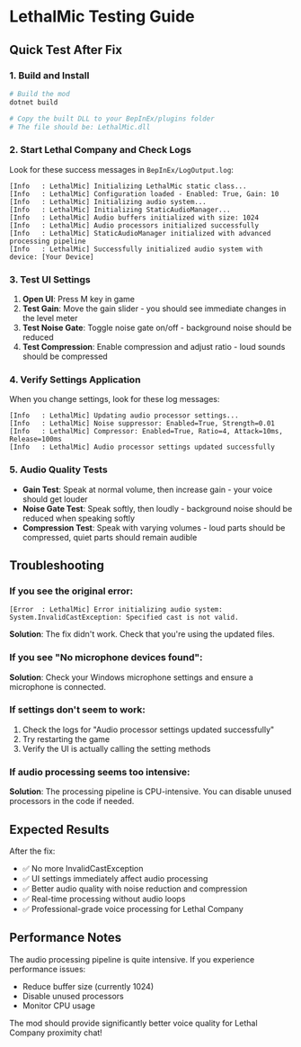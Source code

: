 # LethalMic Testing Guide

## Quick Test After Fix

### 1. Build and Install
```bash
# Build the mod
dotnet build

# Copy the built DLL to your BepInEx/plugins folder
# The file should be: LethalMic.dll
```

### 2. Start Lethal Company and Check Logs

Look for these success messages in `BepInEx/LogOutput.log`:

```
[Info   : LethalMic] Initializing LethalMic static class...
[Info   : LethalMic] Configuration loaded - Enabled: True, Gain: 10
[Info   : LethalMic] Initializing audio system...
[Info   : LethalMic] Initializing StaticAudioManager...
[Info   : LethalMic] Audio buffers initialized with size: 1024
[Info   : LethalMic] Audio processors initialized successfully
[Info   : LethalMic] StaticAudioManager initialized with advanced processing pipeline
[Info   : LethalMic] Successfully initialized audio system with device: [Your Device]
```

### 3. Test UI Settings

1. **Open UI**: Press M key in game
2. **Test Gain**: Move the gain slider - you should see immediate changes in the level meter
3. **Test Noise Gate**: Toggle noise gate on/off - background noise should be reduced
4. **Test Compression**: Enable compression and adjust ratio - loud sounds should be compressed

### 4. Verify Settings Application

When you change settings, look for these log messages:

```
[Info   : LethalMic] Updating audio processor settings...
[Info   : LethalMic] Noise suppressor: Enabled=True, Strength=0.01
[Info   : LethalMic] Compressor: Enabled=True, Ratio=4, Attack=10ms, Release=100ms
[Info   : LethalMic] Audio processor settings updated successfully
```

### 5. Audio Quality Tests

- **Gain Test**: Speak at normal volume, then increase gain - your voice should get louder
- **Noise Gate Test**: Speak softly, then loudly - background noise should be reduced when speaking softly
- **Compression Test**: Speak with varying volumes - loud parts should be compressed, quiet parts should remain audible

## Troubleshooting

### If you see the original error:
```
[Error  : LethalMic] Error initializing audio system: System.InvalidCastException: Specified cast is not valid.
```

**Solution**: The fix didn't work. Check that you're using the updated files.

### If you see "No microphone devices found":
**Solution**: Check your Windows microphone settings and ensure a microphone is connected.

### If settings don't seem to work:
1. Check the logs for "Audio processor settings updated successfully"
2. Try restarting the game
3. Verify the UI is actually calling the setting methods

### If audio processing seems too intensive:
**Solution**: The processing pipeline is CPU-intensive. You can disable unused processors in the code if needed.

## Expected Results

After the fix:
- ✅ No more InvalidCastException
- ✅ UI settings immediately affect audio processing
- ✅ Better audio quality with noise reduction and compression
- ✅ Real-time processing without audio loops
- ✅ Professional-grade voice processing for Lethal Company

## Performance Notes

The audio processing pipeline is quite intensive. If you experience performance issues:
- Reduce buffer size (currently 1024)
- Disable unused processors
- Monitor CPU usage

The mod should provide significantly better voice quality for Lethal Company proximity chat! 
